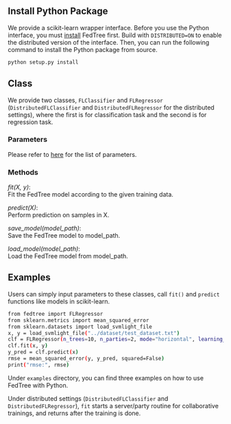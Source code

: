 ## Install Python Package

We provide a scikit-learn wrapper interface. Before you use the Python interface, you must [install](https://fedtree.readthedocs.io/en/latest/Installation.html) FedTree first. Build with `DISTRIBUTED=ON` to enable the distributed version of the interface.
Then, you can run the following command to install the Python package from source.
```bash
python setup.py install
```

## Class

We provide two classes, ```FLClassifier``` and ```FLRegressor``` (```DistributedFLClassifier``` and ```DistributedFLRegressor``` for the distributed settings), where the first is for classification task and the second is for regression task. 

### Parameters
Please refer to [here](https://fedtree.readthedocs.io/en/latest/Parameters.html) for the list of parameters.


### Methods

*fit(X, y)*:\
Fit the FedTree model according to the given training data.

*predict(X)*:\
Perform prediction on samples in X.

*save_model(model_path)*:\
Save the FedTree model to model_path.

*load_model(model_path)*:\
Load the FedTree model from model_path.

## Examples
Users can simply input parameters to these classes, call ```fit()``` and ```predict``` functions like models in scikit-learn.

```bash
from fedtree import FLRegressor
from sklearn.metrics import mean_squared_error
from sklearn.datasets import load_svmlight_file
x, y = load_svmlight_file("../dataset/test_dataset.txt")
clf = FLRegressor(n_trees=10, n_parties=2, mode="horizontal", learning_rate=0.2, max_depth=4, objective="reg:linear")
clf.fit(x, y)
y_pred = clf.predict(x)
rmse = mean_squared_error(y, y_pred, squared=False)
print("rmse:", rmse)
```

Under ```examples``` directory, you can find three examples on how to use FedTree with Python.

Under distributed settings (```DistributedFLClassifier``` and ```DistributedFLRegressor```),
`fit` starts a server/party routine for collaborative trainings, and returns after the training is done.
